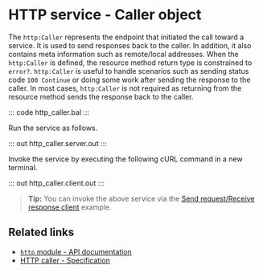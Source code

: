 # HTTP service - Caller object

The `http:Caller` represents the endpoint that initiated the call toward a service. It is used to send responses back to the caller. In addition, it also contains meta information such as remote/local addresses. When the `http:Caller` is defined, the resource method return type is constrained to `error?`. `http:Caller` is useful to handle scenarios such as sending status code `100 Continue` or doing some work after sending the response to the caller. In most cases, `http:Caller` is not required as returning from the resource method sends the response back to the caller.

::: code http_caller.bal :::

Run the service as follows.

::: out http_caller.server.out :::

Invoke the service by executing the following cURL command in a new terminal.

::: out http_caller.client.out :::

>**Tip:** You can invoke the above service via the [Send request/Receive response client](/learn/by-example/http-client-send-request-receive-response/) example.

## Related links
- [`http` module - API documentation](https://lib.ballerina.io/ballerina/http/latest/)
- [HTTP caller - Specification](/spec/http/#2341-httpcaller)
